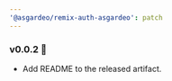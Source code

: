 ```yaml
---
'@asgardeo/remix-auth-asgardeo': patch
---
```


### v0.0.2 🎉

- Add README to the released artifact.
